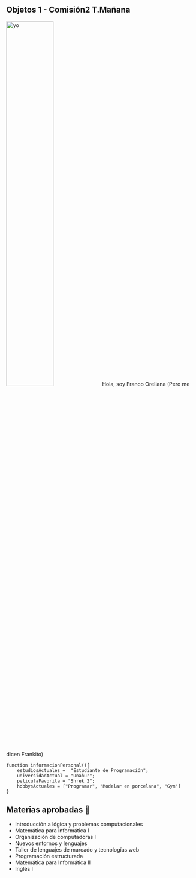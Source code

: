 ## Objetos 1 - Comisión2 T.Mañana  
<img src="https://img.freepik.com/vector-premium/emoji-cara-nerd-emoticon-inteligente-gafas_3482-1932.jpg?w=20004" alt="yo" style="width: 50%; margin:auto;">
Hola, soy Franco Orellana  
(Pero me dicen Frankito)  

```
function informacionPersonal(){
    estudiosActuales =  "Estudiante de Programación";
    universidadActual = "Unahur";
    peliculaFavorita = "Shrek 2";
    hobbysActuales = ["Programar", "Modelar en porcelana", "Gym"]
}
```
## Materias aprobadas :book:
- Introducción a lógica y problemas computacionales
- Matemática para informática I
- Organización de computadoras I 
- Nuevos entornos y lenguajes
- Taller de lenguajes de marcado y tecnologías web
- Programación estructurada
- Matemática para Informática II
- Inglés I



